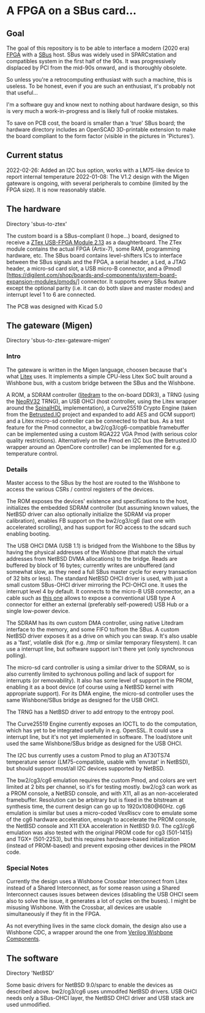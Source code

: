 # A FPGA on a SBus card...

## Goal

The goal of this repository is to be able to interface a modern (2020 era) [FPGA](https://en.wikipedia.org/wiki/Field-programmable_gate_array) with a [SBus](https://en.wikipedia.org/wiki/SBus) host. SBus was widely used in SPARCstation and compatibles system in the first half of the 90s. It was progressively displaced by PCI from the mid-90s onward, and is thoroughly obsolete.

So unless you're a retrocomputing enthusiast with such a machine, this is useless. To be honest, even if you are such an enthusiast, it's probably not that useful...

I'm a software guy and know next to nothing about hardware design, so this is very much a work-in-progress and is likely full of rookie mistakes.

To save on PCB cost, the board is smaller than a 'true' SBus board; the hardware directory includes an OpenSCAD 3D-printable extension to make the board compliant to the form factor (visible in the pictures in 'Pictures').

## Current status

2022-02-26: Added an I2C bus option, works with a LM75-like device to report internal temperature
2022-01-08: The V1.2 design with the Migen gateware is ongoing, with several peripherals to combine (limited by the FPGA size). It is now reasonably stable.

## The hardware

Directory 'sbus-to-ztex'

The custom board is a SBus-compliant (I hope...) board, designed to receive a [ZTex USB-FPGA Module 2.13](https://www.ztex.de/usb-fpga-2/usb-fpga-2.13.e.html) as a daughterboard. The ZTex module contains the actual FPGA (Artix-7), some RAM, programming hardware, etc. The SBus board contains level-shifters ICs to interface between the SBus signals and the FPGA, a serial header, a Led, a JTAG header, a micro-sd card slot, a USB micro-B connector, and a (Pmod)[https://digilent.com/shop/boards-and-components/system-board-expansion-modules/pmods/] connector. It supports every SBus feature except the optional parity (i.e. it can do both slave and master modes) and interrupt level 1 to 6 are connected.

The PCB was designed with Kicad 5.0

## The gateware (Migen)

Directory 'sbus-to-ztex-gateware-migen'

### Intro

The gateware is written in the Migen language, choosen because that's what [Litex](https://github.com/enjoy-digital/litex/) uses.
It implements a simple CPU-less Litex SoC built around a Wishbone bus, with a custom bridge between the SBus and the Wishbone.

A ROM, a SDRAM controller ([litedram](https://github.com/enjoy-digital/litedram) to the on-board DDR3), a TRNG (using the [NeoRV32](https://github.com/stnolting/neorv32) TRNG), an USB OHCI (host controller, using the Litex wrapper around the [SpinalHDL](https://github.com/SpinalHDL/SpinalHDL) implementation), a Curve25519 Crypto Engine (taken from the [Betrusted.IO](https://betrusted.io/) project and expanded to add AES and GCM support) and a Litex micro-sd controller can be connected to that bus. As a test feature for the Pmod connector, a bw2/cg3/cg6-compatible framebuffer can be implemented using a custom RGA222 VGA Pmod (with serious color quality restrictions). Alternatively on the Pmod en I2C bus (the Betrusted.IO wrapper around an OpenCore controller) can be implemented for e.g. temperature control.

### Details

Master access to the SBus by the host are routed to the Wishbone to access the various CSRs / control registers of the devices.

The ROM exposes the devices' existence and specifications to the host, initializes the embedded SDRAM controller (but assuming known values, the NetBSD driver can also optionally initialize the SDRAM via proper calibration), enables FB support on the bw2/cg3/cg6 (last one with accelerated scrolling), and has support for RO access to the sdcard such enabling booting.

The USB OHCI DMA (USB 1.1) is bridged from the Wishbone to the SBus by having the physical addresses of the Wishbone (that match the virtual addresses from NetBSD DVMA allocations) to the bridge. Reads are buffered by block of 16 bytes; currently writes are unbuffered (and somewhat slow, as they need a full SBus master cycle for every transaction of 32 bits or less). The standard NetBSD OHCI driver is used, with just a small custom SBus-OHCI driver mirroring the PCI-OHCI one. It uses the interrupt level 4 by default. It connects to the micro-B USB connector, an a cable such as [this one](https://www.startech.com/en-us/cables/uusbotgra) allows to expose a conventional USB type A connector for either an external (preferably self-powered) USB Hub or a single low-power device.

The SDRAM has its own custom DMA controller, using native Litedram interface to the memory, and some FIFO to/from the SBus. A custom NetBSD driver exposes it as a drive on which you can swap. It's also usable as a 'fast', volatile disk (for e.g. /tmp or similar temporary filesystem). It can use a interrupt line, but software support isn't there yet (only synchronous polling).

The micro-sd card controller is using a similar driver to the SDRAM, so is also currently limited to sychronous polling and lack of support for interrupts (or removability). It also has some level of support in the PROM, enabling it as a boot device (of course using a NetBSD kernel with appropriate support). For its DMA engine, the micro-sd controller uses the same Wishbone/SBus bridge as designed for the USB OHCI.

The TRNG has a NetBSD driver to add entropy to the entropy pool.

The Curve25519 Engine currently exposes an IOCTL to do the computation, which has yet to be integrated usefully in e.g. OpenSSL. It could use a interrupt line, but it's not yet implemented in software. The load/store unit used the same Wishbone/SBus bridge as designed for the USB OHCI.

The I2C bus currently uses a custom Pmod to plug an AT30TS74 temperature sensor (LM75-compatible, usable with 'envstat' in NetBSD), but should support most/all I2C devices supported by NetBSD.

The bw2/cg3/cg6 emulation requires the custom Pmod, and colors are vert limited at 2 bits per channel, so it's for testing mostly. bw2/cg3 can work as a PROM console, a NetBSD console, and with X11, all as an non-accelerated framebuffer. Resolution can be arbitrary but is fixed in the bitstream at synthesis time, the current design can go up to 1920x1080@60Hz. cg6 emulation is similar but uses a micro-coded VexRiscv core to emulate some of the cg6 hardware acceleration, enough to accelerate the PROM console, the NetBSD console and X11 EXA acceleration in NetBSD 9.0. The cg3/cg6 emulation was also tested with the original PROM code for cg3 (501-1415) and TGX+ (501-2253), but this requires hardware-based initialization (instead of PROM-based) and prevent exposing other devices in the PROM code.

### Special Notes

Currently the design uses a Wishbone Crossbar Interconnect from Litex instead of a Shared Interconnect, as for some reason using a Shared Interconnect causes issues between devices (disabling the USB OHCI seem also to solve the issue, it generates a lot of cycles on the buses). I might be misusing Wishbone. With the Crossbar, all devices are usable simultaneously if they fit in the FPGA.

As not everything lives in the same clock domain, the design also use a Wishbone CDC, a wrapper around the one from [Verilog Wishbone Components](https://github.com/alexforencich/verilog-wishbone).

## The software

Directory 'NetBSD'

Some basic drivers for NetBSD 9.0/sparc to enable the devices as described above. bw2/cg3/cg6 uses unmodifed NetBSD drivers. USB OHCI needs only a SBus-OHCI layer, the NetBSD OHCI driver and USB stack are used unmodified.
